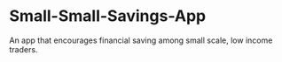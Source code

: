 # Small-Small-Savings-App
An app that encourages financial saving among small scale, low income traders.

